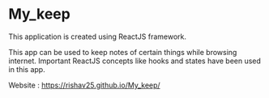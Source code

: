 # My_keep

This application is created using ReactJS framework. 

This app can be used to keep notes of certain things while browsing internet. Important ReactJS concepts like hooks and states have been used in this app.

Website : https://rishav25.github.io/My_keep/
